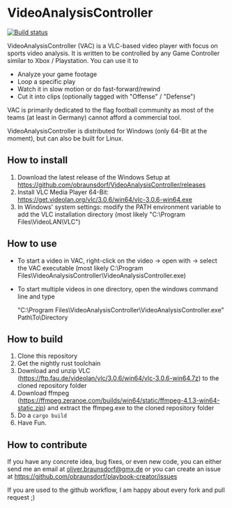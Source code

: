 VideoAnalysisController
======================
[![Build status](https://ci.appveyor.com/api/projects/status/ijnogdj1n1cj673x?svg=true)](https://ci.appveyor.com/project/obraunsdorf/videoanalysiscontroller) 

VideoAnalysisController (VAC) is a VLC-based video player with focus on sports video analysis. It is written to be controlled by any Game Controller similar to Xbox / Playstation.
You can use it to

 - Analyze your game footage
 - Loop a specific play
 - Watch it in slow motion or do fast-forward/rewind
 - Cut it into clips (optionally tagged with "Offense" / "Defense") 

VAC is primarily dedicated to the flag football community as most of the teams (at least in Germany) cannot afford a commercial tool.

VideoAnalysisController is distributed for Windows (only 64-Bit at the moment), but can also be built for Linux.


## How to install   
1. Download the latest release of the Windows Setup at https://github.com/obraunsdorf/VideoAnalysisController/releases
2. Install VLC Media Player 64-Bit: https://get.videolan.org/vlc/3.0.6/win64/vlc-3.0.6-win64.exe
3. In Windows' system settings: modify the PATH environment variable to add the VLC installation directory (most likely "C:\Program Files\VideoLAN\VLC") 

## How to use
 - To start a video in VAC, right-click on the video -> open with -> select the VAC executable (most likely C:\Program Files\VideoAnalysisController\VideoAnalysisController.exe)

 - To start multiple videos in one directory, open the windows command line and type 

    "C:\Program Files\VideoAnalysisController\VideoAnalysisController.exe" Path\To\Directory



## How to build
 1. Clone this repository
 2. Get the nightly rust toolchain
 3. Download and unzip VLC (<https://ftp.fau.de/videolan/vlc/3.0.6/win64/vlc-3.0.6-win64.7z>) to the cloned repository folder
 4. Download ffmpeg (<https://ffmpeg.zeranoe.com/builds/win64/static/ffmpeg-4.1.3-win64-static.zip>) and extract the ffmpeg.exe to the cloned repository folder
 5. Do a ```cargo build```
 6. Have Fun.


## How to contribute
If you have any concrete idea, bug fixes, or even new code, you can either send me an email at <oliver.braunsdorf@gmx.de> or you can create an issue at <https://github.com/obraunsdorf/playbook-creator/issues>

If you are used to the github workflow, I am happy about every fork and pull request ;)